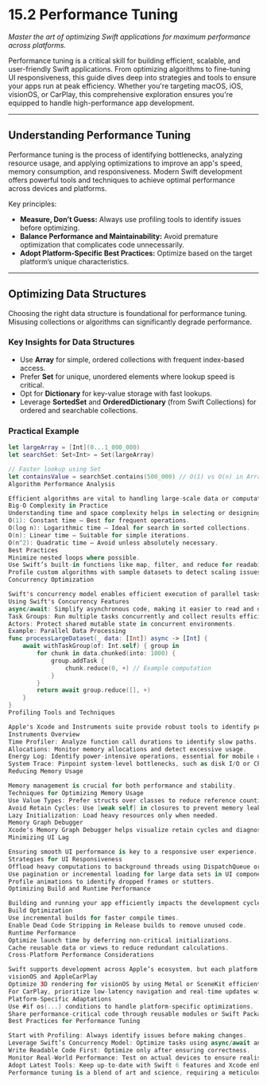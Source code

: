 # **15.2 Performance Tuning**
*Master the art of optimizing Swift applications for maximum performance across platforms.*

Performance tuning is a critical skill for building efficient, scalable, and user-friendly Swift applications. From optimizing algorithms to fine-tuning UI responsiveness, this guide dives deep into strategies and tools to ensure your apps run at peak efficiency. Whether you're targeting macOS, iOS, visionOS, or CarPlay, this comprehensive exploration ensures you're equipped to handle high-performance app development.

---

## **Understanding Performance Tuning**
Performance tuning is the process of identifying bottlenecks, analyzing resource usage, and applying optimizations to improve an app's speed, memory consumption, and responsiveness. Modern Swift development offers powerful tools and techniques to achieve optimal performance across devices and platforms.

Key principles:
- **Measure, Don’t Guess:** Always use profiling tools to identify issues before optimizing.
- **Balance Performance and Maintainability:** Avoid premature optimization that complicates code unnecessarily.
- **Adopt Platform-Specific Best Practices:** Optimize based on the target platform’s unique characteristics.

---

## **Optimizing Data Structures**
Choosing the right data structure is foundational for performance tuning. Misusing collections or algorithms can significantly degrade performance.

### **Key Insights for Data Structures**
- Use **Array** for simple, ordered collections with frequent index-based access.
- Prefer **Set** for unique, unordered elements where lookup speed is critical.
- Opt for **Dictionary** for key-value storage with fast lookups.
- Leverage **SortedSet** and **OrderedDictionary** (from Swift Collections) for ordered and searchable collections.

### **Practical Example**
```swift
let largeArray = [Int](0...1_000_000)
let searchSet: Set<Int> = Set(largeArray)

// Faster lookup using Set
let containsValue = searchSet.contains(500_000) // O(1) vs O(n) in Array
Algorithm Performance Analysis

Efficient algorithms are vital to handling large-scale data or computational tasks.
Big-O Complexity in Practice
Understanding time and space complexity helps in selecting or designing efficient algorithms:
O(1): Constant time – Best for frequent operations.
O(log n): Logarithmic time – Ideal for search in sorted collections.
O(n): Linear time – Suitable for simple iterations.
O(n^2): Quadratic time – Avoid unless absolutely necessary.
Best Practices
Minimize nested loops where possible.
Use Swift’s built-in functions like map, filter, and reduce for readability and performance.
Profile custom algorithms with sample datasets to detect scaling issues.
Concurrency Optimization

Swift's concurrency model enables efficient execution of parallel tasks, reducing the load on the main thread.
Using Swift's Concurrency Features
async/await: Simplify asynchronous code, making it easier to read and debug.
Task Groups: Run multiple tasks concurrently and collect results efficiently.
Actors: Protect shared mutable state in concurrent environments.
Example: Parallel Data Processing
func processLargeDataset(_ data: [Int]) async -> [Int] {
    await withTaskGroup(of: Int.self) { group in
        for chunk in data.chunked(into: 1000) {
            group.addTask {
                chunk.reduce(0, +) // Example computation
            }
        }
        return await group.reduce([], +)
    }
}
Profiling Tools and Techniques

Apple's Xcode and Instruments suite provide robust tools to identify performance bottlenecks and optimize applications.
Instruments Overview
Time Profiler: Analyze function call durations to identify slow paths.
Allocations: Monitor memory allocations and detect excessive usage.
Energy Log: Identify power-intensive operations, essential for mobile devices.
System Trace: Pinpoint system-level bottlenecks, such as disk I/O or CPU usage.
Reducing Memory Usage

Memory management is crucial for both performance and stability.
Techniques for Optimizing Memory Usage
Use Value Types: Prefer structs over classes to reduce reference counting overhead.
Avoid Retain Cycles: Use [weak self] in closures to prevent memory leaks.
Lazy Initialization: Load heavy resources only when needed.
Memory Graph Debugger
Xcode's Memory Graph Debugger helps visualize retain cycles and diagnose memory leaks.
Minimizing UI Lag

Ensuring smooth UI performance is key to a responsive user experience.
Strategies for UI Responsiveness
Offload heavy computations to background threads using DispatchQueue or async.
Use pagination or incremental loading for large data sets in UI components like lists.
Profile animations to identify dropped frames or stutters.
Optimizing Build and Runtime Performance

Building and running your app efficiently impacts the development cycle and end-user experience.
Build Optimization
Use incremental builds for faster compile times.
Enable Dead Code Stripping in Release builds to remove unused code.
Runtime Performance
Optimize launch time by deferring non-critical initializations.
Cache reusable data or views to reduce redundant calculations.
Cross-Platform Performance Considerations

Swift supports development across Apple’s ecosystem, but each platform has unique optimization needs.
visionOS and AppleCarPlay
Optimize 3D rendering for visionOS by using Metal or SceneKit efficiently.
For CarPlay, prioritize low-latency navigation and real-time updates with minimal distractions.
Platform-Specific Adaptations
Use #if os(...) conditions to handle platform-specific optimizations.
Share performance-critical code through reusable modules or Swift Packages.
Best Practices for Performance Tuning

Start with Profiling: Always identify issues before making changes.
Leverage Swift’s Concurrency Model: Optimize tasks using async/await and background threads.
Write Readable Code First: Optimize only after ensuring correctness.
Monitor Real-World Performance: Test on actual devices to ensure realistic optimizations.
Adopt Latest Tools: Keep up-to-date with Swift 6 features and Xcode enhancements.
Performance tuning is a blend of art and science, requiring a meticulous approach and a deep understanding of both code and platform behaviors. By following these strategies and tools, you can ensure your Swift applications deliver unmatched performance across Apple’s ecosystem.
